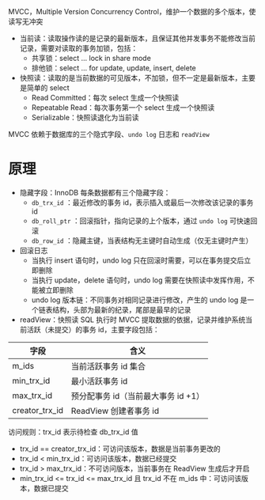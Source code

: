 MVCC，Multiple Version Concurrency Control，维护一个数据的多个版本，使读写无冲突

* 当前读：读取操作读的是记录的最新版本，且保证其他并发事务不能修改当前记录，需要对读取的事务加锁，包括：
    * 共享锁：select ... lock in share mode
    * 排他锁：select ... for update, update, insert, delete
* 快照读：读取的是当前数据的可见版本，不加锁，但不一定是最新版本，主要是简单的 select
    * Read Committed：每次 select 生成一个快照读
    * Repeatable Read：每次事务第一个 select 生成一个快照读
    * Serializable：快照读退化为当前读

MVCC 依赖于数据库的三个隐式字段、`undo log` 日志和 `readView`
# 原理

* 隐藏字段：InnoDB 每条数据都有三个隐藏字段：
     *  `db_trx_id` ：最近修改的事务 id，表示插入或最后一次修改该记录的事务 id
     *  `db_roll_ptr` ：回滚指针，指向记录的上个版本，通过 `undo log`  可快速回滚
     *   `db_row_id` ：隐藏主键，当表结构无主键时自动生成（仅无主键时产生）
* 回滚日志
    * 当执行 insert 语句时，undo log 只在回滚时需要，可以在事务提交后立即删除
    * 当执行 update，delete 语句时，undo log 需要在快照读中发挥作用，不能被立即删除
    * undo log 版本链：不同事务对相同记录进行修改，产生的 undo log 是一个链表结构，头部为最新的纪录，尾部是最早的记录
* readView：快照读 SQL 执行时 MVCC 提取数据的依据，记录并维护系统当前活跃（未提交）的事务 id，主要字段包括：

|字段|含义|
| ----------------| -------------------------------------|
|m_ids|当前活跃事务 id 集合|
|min_trx_id|最小活跃事务 id|
|max_trx_id|预分配事务 id（当前最大事务 id +1）|
|creator_trx_id|ReadView 创建者事务 id|

访问规则：trx_id 表示待检查 db_trx_id 值
* trx_id == creator_trx_id：可访问该版本，数据是当前事务更改的
* trx_id < min_trx_id：可访问该版本，数据已经提交
* trx_id > max_trx_id：不可访问版本，当前事务在 ReadView 生成后才开启
* min_trx_id <= trx_id <= max_trx_id 且 trx_id 不在 m_ids 中：可访问该版本，数据已提交
